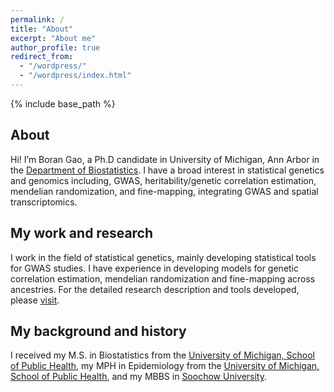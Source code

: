 ```yaml
---
permalink: /
title: "About"
excerpt: "About me"
author_profile: true
redirect_from: 
  - "/wordpress/"
  - "/wordpress/index.html"
---
```


{% include base_path %}
## About
Hi! I’m Boran Gao, a Ph.D candidate in University of Michigan, Ann Arbor in the [Department of Biostatistics](https://sph.umich.edu/biostat/phd-student-profiles/gao-boran.html). I have a broad interest in statistical genetics and genomics including, GWAS, heritability/genetic correlation estimation, mendelian randomization, and fine-mapping, integrating GWAS and spatial transcriptomics.

## My work and research
I work in the field of statistical genetics, mainly developing statistical tools for GWAS studies. I have experience in developing models for genetic correlation estimation, mendelian randomization and fine-mapping across ancestries. For the detailed research description and tools developed, please [visit](https://borangao.github.io/articles/).

## My background and history
I received my M.S. in Biostatistics from the [University of Michigan, School of Public Health](https://sph.umich.edu/), my MPH in Epidemiology from the [University of Michigan, School of Public Health](https://sph.umich.edu/), and my MBBS in [Soochow University](https://www.suda.edu.cn/). 

